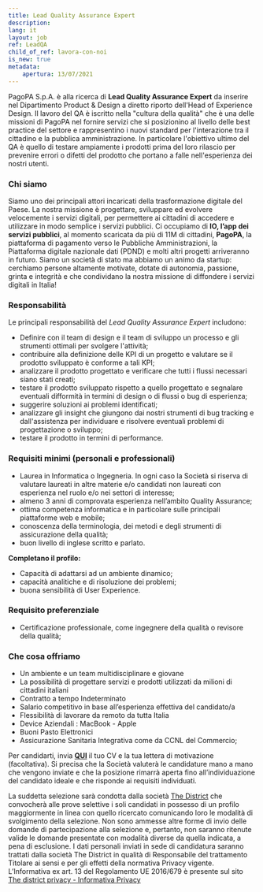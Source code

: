 ```yaml
---
title: Lead Quality Assurance Expert
description:
lang: it
layout: job
ref: LeadQA
child_of_ref: lavora-con-noi
is_new: true
metadata:
    apertura: 13/07/2021 
---
```


PagoPA S.p.A. è alla ricerca di **Lead Quality Assurance Expert** da inserire nel Dipartimento Product & Design a diretto riporto dell'Head of Experience Design.  Il lavoro del QA è iscritto nella "cultura della qualità" che è una delle missioni di PagoPA nel fornire servizi che si posizionino al livello delle best practice del settore e rappresentino i nuovi standard per l'interazione tra il cittadino e la pubblica amministrazione. In particolare l'obiettivo ultimo del QA è quello di testare ampiamente i prodotti prima del loro rilascio per prevenire errori o difetti del prodotto che portano a falle nell'esperienza dei nostri utenti. 

### Chi siamo
Siamo uno dei principali attori incaricati della trasformazione digitale del Paese. La nostra missione è progettare, sviluppare ed evolvere velocemente i servizi digitali, per permettere ai cittadini di accedere e utilizzare in modo semplice i servizi pubblici.
Ci occupiamo di **IO, l’app dei servizi pubblici**, al momento scaricata da più di 11M di cittadini, **PagoPA**, la piattaforma di pagamento verso le Pubbliche Amministrazioni, la Piattaforma digitale nazionale dati (PDND) e molti altri progetti arriveranno in futuro.
Siamo un società di stato ma abbiamo un animo da startup: cerchiamo persone altamente motivate, dotate di autonomia, passione, grinta e integrità e che condividano la nostra missione di diffondere i servizi digitali in Italia!

### Responsabilità
Le principali responsabilità del  _Lead Quality Assurance Expert_ includono:
- Definire con il team di design e il team di sviluppo un processo e gli strumenti ottimali per svolgere l'attività;
- contribuire alla definizione delle KPI di un progetto e valutare se il prodotto sviluppato è conforme a tali KPI;
- analizzare il prodotto progettato e verificare che tutti i flussi necessari siano stati creati;
- testare il prodotto sviluppato rispetto a quello progettato e segnalare eventuali difformità in termini di design o di flussi o bug di esperienza;
- suggerire soluzioni ai problemi identificati;
- analizzare gli insight che giungono dai nostri strumenti di bug tracking e dall'assistenza per individuare e risolvere eventuali problemi di progettazione o sviluppo;
- testare il prodotto in termini di performance.

### Requisiti minimi (personali e professionali)
- Laurea in Informatica o Ingegneria. In ogni caso la Società si riserva di valutare laureati in altre materie e/o candidati non laureati con esperienza nel ruolo e/o nei settori di interesse;
- almeno 3 anni di comprovata esperienza nell’ambito Quality Assurance;
- ottima competenza informatica e in particolare sulle principali piattaforme web e mobile;
- conoscenza della terminologia, dei metodi e degli strumenti di assicurazione della qualità;
- buon livello di inglese scritto e parlato.

**Completano il profilo:**

- Capacità di adattarsi ad un ambiente dinamico;
- capacità analitiche e di risoluzione dei problemi;
- buona sensibilità di User Experience.

### Requisito preferenziale

- Certificazione professionale, come ingegnere della qualità o revisore della qualità;
 

### Che cosa offriamo

- Un ambiente e un team multidisciplinare e giovane 
- La possibilità di progettare servizi e prodotti utilizzati da milioni di cittadini italiani
- Contratto a tempo Indeterminato
- Salario competitivo in base all’esperienza effettiva del candidato/a
- Flessibilità di lavorare da remoto da tutta Italia
- Device Aziendali : MacBook - Apple
- Buoni Pasto Elettronici
- Assicurazione Sanitaria Integrativa come da CCNL del Commercio;

Per candidarti, invia [**QUI**](https://www.the-district.com/offerta-di-lavoro/remote/lead-quality-assurance-expert.html) il tuo CV e la tua lettera di motivazione (facoltativa). Si precisa che la Società valuterà le candidature mano a mano che vengono inviate e che la posizione rimarrà aperta fino all’individuazione del candidato ideale e che risponde ai requisiti individuati.
 
La suddetta selezione sarà condotta dalla società [The District](https://www.the-district.com/.html) che convocherà alle prove selettive i soli candidati in possesso di un profilo maggiormente in linea con quello ricercato comunicando loro le modalità di svolgimento della selezione.
Non sono ammesse altre forme di invio delle domande di partecipazione alla selezione e, pertanto, non saranno ritenute valide le domande presentate con modalità diverse da quella indicata, a pena di esclusione.
I dati personali inviati in sede di candidatura saranno trattati dalla società The District in qualità di Responsabile del trattamento Titolare ai sensi e per gli effetti della normativa Privacy vigente.
L’Informativa ex art. 13 del Regolamento UE 2016/679 è presente sul sito [The district privacy - Informativa Privacy](https://www.the-district.com/informativa-sul-trattamento-dei-dati-personali-openings-pagopa.html)
